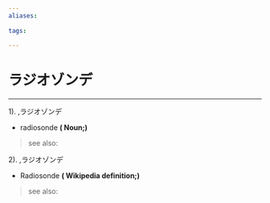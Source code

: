 ```yaml
---
aliases:
    
tags:
    
---
```


# ラジオゾンデ
---
1).
,ラジオゾンデ

- radiosonde
**( Noun;)**
> see also: 
            
2).
,ラジオゾンデ

- Radiosonde
**( Wikipedia definition;)**
> see also: 
            